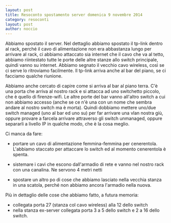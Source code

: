 ```yaml
---
layout: post
title: Resoconto spostamento server domenica 9 novembre 2014
category: resoconti
layout: post
author: noccio
---
```


Abbiamo spostato il server. Nel dettaglio abbiamo spostato il tp-link
dentro al rack, perché il cavo di alimentazione non era abbastanza lungo
per arrivare al rack, ci abbiamo attaccato sia internet che il cavo che
va al tetto, abbiamo riintestato tutte le porte delle altre stanze allo
switch principale, quindi vanno su internet. Abbiamo segnato il vecchio
cavo wireless, così se ci serve lo ritroviamo facilmente. Il tp-link
arriva anche al bar del piano, se ci facciamo qualche riunione.

Abbiamo anche cercato di capire come si arriva al bar al piano terra.
C'è una porta che arriva al nostro rack e si attacca ad uno switchetto
piccolo, che è quello di firenze-wifi. Le altre porte del bar vanno
all'altro switch a cui non abbiamo accesso (anche se ce n'è una con un
nome che sembra andare al nostro switch ma è morta). Quindi dobbiamo
mettere uno/due switch managed (uno al bar ed uno su) per far arrivare
una vlan nostra giù, oppure provare a farcela arrivare attraverso gli
switch unmanaged, oppure separarli a livello IP in qualche modo, che è
la cosa meglio.

Ci manca da fare:

- portare un cavo di alimentazione femmina-femmina per cenerentola.
L'abbiamo staccato per attaccare lo switch ed al momento cenerentola è
spenta.

- sistemare i cavi che escono dall'armadio di rete e vanno nel nostro
rack con una canalina. Ne servono 4 metri netti

- spostare un altro po di cose che abbiamo lasciato nella vecchia
stanza in una scatola, perché non abbiamo ancora l'armadio nella nuova.

Più in dettaglio delle cose che abbiamo fatto, a futura memoria:

- collegata porta 27 (stanza col cavo wireless) alla 12 dello switch
- nella stanza ex-server collegata porta 3 a 5 dello switch e 2 a 16
dello switch.
